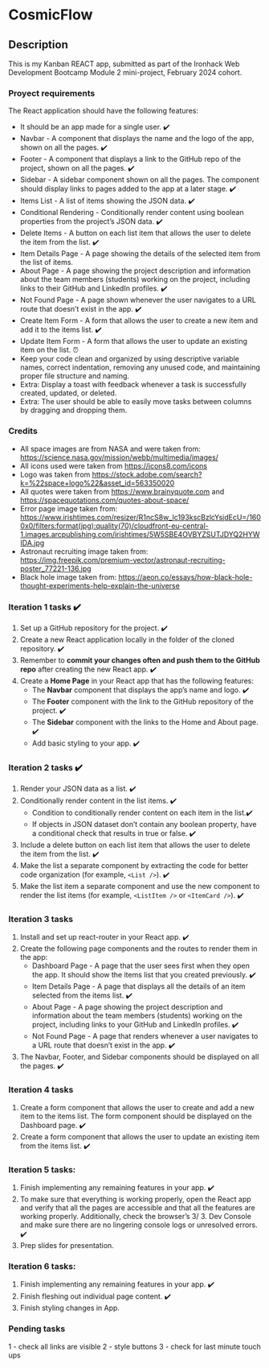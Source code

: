 # CosmicFlow

## Description

This is my Kanban REACT app, submitted as part of the Ironhack Web Development Bootcamp Module 2 mini-project, February 2024 cohort.

### Proyect requirements
The React application should have the following features:
* It should be an app made for a single user. ✔️
* Navbar - A component that displays the name and the logo of the app, shown on all the pages. ✔️
* Footer - A component that displays a link to the GitHub repo of the project, shown on all the pages. ✔️
* Sidebar - A sidebar component shown on all the pages. The component should display links to pages added to the app at a later stage. ✔️
* Items List - A list of items showing the JSON data. ✔️
* Conditional Rendering - Conditionally render content using boolean properties from the project’s JSON data. ✔️
* Delete Items - A button on each list item that allows the user to delete the item from the list. ✔️
* Item Details Page - A page showing the details of the selected item from the list of items.
* About Page - A page showing the project description and information about the team members (students) working on the project, including links to their GitHub and LinkedIn profiles. ✔️
* Not Found Page - A page shown whenever the user navigates to a URL route that doesn’t exist in the app. ✔️
* Create Item Form - A form that allows the user to create a new item and add it to the items list. ✔️
* Update Item Form - A form that allows the user to update an existing item on the list. ⏰
* Keep your code clean and organized by using descriptive variable names, correct indentation, removing any unused code, and maintaining proper file structure and naming.
* Extra: Display a toast with feedback whenever a task is successfully created, updated, or deleted.
* Extra: The user should be able to easily move tasks between columns by dragging and dropping them.

### Credits

* All space images are from NASA and were taken from: https://science.nasa.gov/mission/webb/multimedia/images/
* All icons used were taken from https://icons8.com/icons
* Logo was taken from https://stock.adobe.com/search?k=%22space+logo%22&asset_id=563350020
* All quotes were taken from https://www.brainyquote.com and https://spacequotations.com/quotes-about-space/
* Error page image taken from: https://www.irishtimes.com/resizer/R1ncS8w_lc193kscBzlcYsjdEcU=/1600x0/filters:format(jpg):quality(70)/cloudfront-eu-central-1.images.arcpublishing.com/irishtimes/5W5SBE4OVBYZSUTJDYQ2HYWIDA.jpg
* Astronaut recruiting image taken from: https://img.freepik.com/premium-vector/astronaut-recruiting-poster_77221-136.jpg 
* Black hole image taken from: https://aeon.co/essays/how-black-hole-thought-experiments-help-explain-the-universe

### Iteration 1 tasks  ✔️
1. Set up a GitHub repository for the project. ✔️
2. Create a new React application locally in the folder of the cloned repository. ✔️
3. Remember to **commit your changes often and push them to the GitHub repo** after creating the new React app. ✔️
4. Create a **Home Page** in your React app that has the following features:
    - The **Navbar** component that displays the app’s name and logo. ✔️
    - The **Footer** component with the link to the GitHub repository of the project. ✔️
    - The **Sidebar** component with the links to the Home and About page. ✔️
    - Add basic styling to your app. ✔️

### Iteration 2 tasks  ✔️
1. Render your JSON data as a list. ✔️
2. Conditionally render content in the list items. ✔️
    -  Condition to conditionally render content on each item in the list.✔️
    - If objects in JSON dataset don’t contain any boolean property, have  a conditional check that results in true or false. ✔️
3. Include a delete button on each list item that allows the user to delete the item from the list. ✔️
4. Make the list a separate component by extracting the code for better code organization (for example, ```<List />```). ✔️
5. Make the list item a separate component and use the new component to render the list items (for example, ```<ListItem />``` or ```<ItemCard />```). ✔️

### Iteration 3 tasks
1. Install and set up react-router in your React app. ✔️
2. Create the following page components and the routes to render them in the app:
    - Dashboard Page - A page that the user sees first when they open the app. It should show the items list that you created previously. ✔️
    - Item Details Page - A page that displays all the details of an item selected from the items list. ✔️
    - About Page - A page showing the project description and information about the team members (students) working on the project, including links to your GitHub and LinkedIn profiles. ✔️
    - Not Found Page - A page that renders whenever a user navigates to a URL route that doesn’t exist in the app. ✔️
3. The Navbar, Footer, and Sidebar components should be displayed on all the pages. ✔️

### Iteration 4 tasks
1. Create a form component that allows the user to create and add a new item to the items list. The form component should be displayed on the Dashboard page. ✔️
2. Create a form component that allows the user to update an existing item from the items list. ✔️

### Iteration 5 tasks:
1. Finish implementing any remaining features in your app. ✔️
2. To make sure that everything is working properly, open the React app and verify that all the pages are accessible and that all the features are working properly. Additionally, check the browser’s 3/ 3. Dev Console and make sure there are no lingering console logs or unresolved errors. ✔️
4. Prep slides for presentation.

### Iteration 6 tasks:
1. Finish implementing any remaining features in your app. ✔️
2. Finish fleshing out individual page content. ✔️
3. Finish styling changes in App.


### Pending tasks
1 - check all links are visible
2 - style buttons
3 - check for last minute touch ups